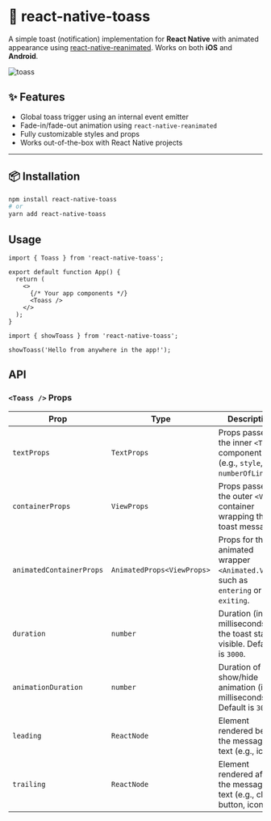 # 📣 react-native-toass

A simple toast (notification) implementation for **React Native** with animated appearance using [react-native-reanimated](https://github.com/software-mansion/react-native-reanimated). Works on both **iOS** and **Android**.

<img src="https://github.com/user-attachments/assets/48bb3389-27f3-4f7a-99a8-6546d4dc6197" alt="toass"/>

## ✨ Features


- Global toass trigger using an internal event emitter
- Fade-in/fade-out animation using `react-native-reanimated`
- Fully customizable styles and props
- Works out-of-the-box with React Native projects

---

## 📦 Installation

```sh
npm install react-native-toass
# or
yarn add react-native-toass
```

## Usage

```
import { Toass } from 'react-native-toass';

export default function App() {
  return (
    <>
      {/* Your app components */}
      <Toass />
    </>
  );
}
```


```
import { showToass } from 'react-native-toass';

showToass('Hello from anywhere in the app!');
```


## API

### `<Toass />` Props

| Prop                    | Type                                | Description                                                                 |
|-------------------------|-------------------------------------|-----------------------------------------------------------------------------|
| `textProps`             | `TextProps`                         | Props passed to the inner `<Text>` component (e.g., `style`, `numberOfLines`). |
| `containerProps`        | `ViewProps`                         | Props passed to the outer `<View>` container wrapping the toast message.   |
| `animatedContainerProps`| `AnimatedProps<ViewProps>`          | Props for the animated wrapper `<Animated.View>`, such as `entering` or `exiting`. |
| `duration`              | `number`                            | Duration (in milliseconds) the toast stays visible. Default is `3000`.     |
| `animationDuration`     | `number`                            | Duration of the show/hide animation (in milliseconds). Default is `300`.   |
| `leading`               | `ReactNode`                         | Element rendered before the message text (e.g., icon).                     |
| `trailing`              | `ReactNode`                         | Element rendered after the message text (e.g., close button, icon).        |
